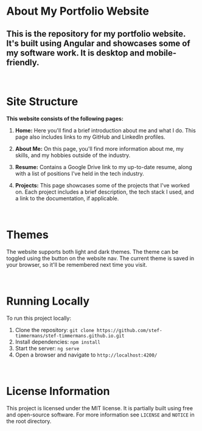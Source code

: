 # About My Portfolio Website

## This is the repository for my portfolio website. It's built using Angular and showcases some of my software work. It is desktop and mobile-friendly.

<br>

# Site Structure

**This website consists of the following pages:**

1. **Home:** Here you'll find a brief introduction about me and what I do. This page also includes links to my GitHub and LinkedIn profiles.

2. **About Me:** On this page, you'll find more information about me, my skills, and my hobbies outside of the industry.

3. **Resume:** Contains a Google Drive link to my up-to-date resume, along with a list of positions I've held in the tech industry.

4. **Projects:** This page showcases some of the projects that I've worked on. Each project includes a brief description, the tech stack I used, and a link to the documentation, if applicable.

<br>

# Themes

The website supports both light and dark themes. The theme can be toggled using the button on the website nav. The current theme is saved in your browser, so it'll be remembered next time you visit.

<br>

# Running Locally

To run this project locally:

1. Clone the repository: `git clone https://github.com/stef-timmermans/stef-timmermans.github.io.git`
2. Install dependencies: `npm install`
3. Start the server: `ng serve`
4. Open a browser and navigate to `http://localhost:4200/`

<br>

# License Information

This project is licensed under the MIT license. It is partially built using free and open-source software. For more information see `LICENSE` and `NOTICE` in the root directory.
